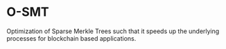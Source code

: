 # O-SMT
Optimization of Sparse Merkle Trees such that it speeds up the underlying processes for blockchain based applications.
